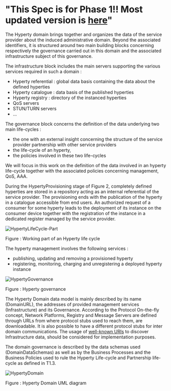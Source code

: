  "This Spec is for Phase 1!! Most updated version is [here](https://github.com/reTHINK-project/specs/tree/master/datamodel)" 
=============== 
The Hyperty domain brings together and organizes the data of the service provider about the induced administrative domain. Beyond the associated identifiers, it is structured around two main building blocks concerning respectively the governance carried out in this domain and the associated infrastructure subject of this governance.  

The infrastructure block includes the main servers supporting the various services required in such a domain :
-	Hyperty referential : global data basis containing the data about the defined hyperties
-	Hyperty catalogue : data basis of the published hyperties
-	Hyperty registry : directory of the instanced hyperties
-	QoS servers
-	STUN/TURN servers
-	…


The governance block concerns the definition of the data underlying two main life-cycles :
-	the one with an external insight concerning the structure of the service provider partnership with other service providers
-	the life-cycle of an hyperty,
-	the policies involved in these two life-cycles

We will focus in this work on the definition of the data involved in an hyperty life-cycle together with the associated policies concerning management, QoS, AAA.

During the HypertyProvisioning stage of Figure 2, completely defined hyperties are stored in a repository acting as an internal referential of the service provider. The provisioning ends with the publication of the hyperty in a catalogue accessible from end users. An authorized request of a consumer for some hyperty leads to the deployment of its instance on the consumer device together with the registration of the instance in a dedicated register managed by the service provider.  

![HypertyLifeCycle-Part](HypertyLifeCycle-Part.png)

Figure : Working part of an Hyperty life cycle

The hyperty management involves the following services :
-	publishing, updating and removing a provisioned hyperty
-	registering, monitoring, charging and unregistering a deployed hyperty instance

![ HypertyGovernance](HypertyGovernance.png)

Figure : Hyperty governance

The Hyperty Domain data model is mainly described by its name (DomainURL), the addresses of provided management services (Infrastructure) and its Governance. According to the Protocol On-the-fly concept, Network Platforms, Registry and Message Servers are defined through URLs from where protocol stubs used to reach them, are downloadable. It is also possible to have a different protocol stubs for inter domain communications. The usage of [well-known URIs](https://tools.ietf.org/html/rfc5785) to discover Infrastructure data, should be considered for implementation purposes.

The domain governance is described by the data schemas used (DomainDataSchemas) as well as by the Business Processes and the Business Policies used to rule the Hyperty Life-cycle and Partnership life-cycle as defined in T1.3.

![HypertyDomain](HypertyDomain.png)

Figure : Hyperty Domain UML diagram
